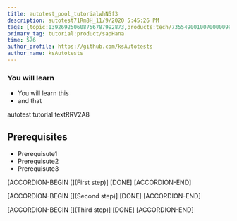 ```yaml
---
title: autotest_pool_tutorialwhN5f3
description: autotest71Rm8H_11/9/2020 5:45:26 PM
tags: [topic:139269250608756787992873,products:tech/73554900100700000996,tutorial:experience/advanced]
primary_tag: tutorial:product/sapHana
time: 576
author_profile: https://github.com/ksAutotests
author_name: ksAutotests
---
```

### You will learn
- You will learn this
- and that

autotest tutorial textRRV2A8

## Prerequisites
- Prerequisute1
- Prerequisute2
- Prerequisute3

[ACCORDION-BEGIN [](First step)]
[DONE]
[ACCORDION-END]

[ACCORDION-BEGIN [](Second step)]
[DONE]
[ACCORDION-END]

[ACCORDION-BEGIN [](Third step)]
[DONE]
[ACCORDION-END]

